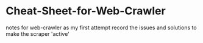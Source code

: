 # Cheat-Sheet-for-Web-Crawler

notes for web-crawler as my first attempt
record the issues and solutions to make the scraper 'active'
